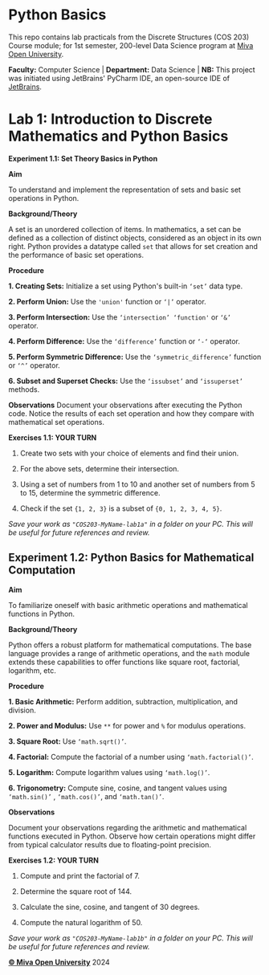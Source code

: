 # Python Basics
This repo contains lab practicals from the Discrete Structures (COS 203) Course module; for 1st semester, 200-level Data Science program at [Miva Open University](https://miva.university/bsc-in-data-science/).

**Faculty:** Computer Science | 
**Department:** Data Science | 
**NB:** This project was initiated using JetBrains' PyCharm IDE, an open-source IDE of [JetBrains](https://www.jetbrains.com/pycharm).

# Lab 1: Introduction to Discrete Mathematics and Python Basics
**Experiment 1.1: Set Theory Basics in Python** 

**Aim**

To understand and implement the representation of sets and basic set operations in Python.

**Background/Theory**

A set is an unordered collection of items. In mathematics, a set can be defined as a collection of distinct objects, considered as an object in its own right. Python provides a datatype called `set` that allows for set creation and the performance of basic set operations.


**Procedure**

**1. Creating Sets:** Initialize a set using Python's built-in `‘set’` data type.

**2. Perform Union:** Use the `'union'` function or `‘|’` operator.

**3. Perform Intersection:** Use the `‘intersection’ ‘function'` or `‘&’` operator.

**4. Perform Difference:** Use the `‘difference’` function or `‘-‘` operator.

**5. Perform Symmetric Difference:** Use the `‘symmetric_difference’` function or `‘^’` operator.

**6. Subset and Superset Checks:** Use the `‘issubset’` and `‘issuperset’` methods.



**Observations**
Document your observations after executing the Python code. Notice the results of each set operation and how they compare with mathematical set operations.



**Exercises 1.1: YOUR TURN**

1. Create two sets with your choice of elements and find their union.
   
3. For the above sets, determine their intersection.
   
5. Using a set of numbers from 1 to 10 and another set of numbers from 5 to 15, determine the symmetric difference.
   
7. Check if the set `{1, 2, 3}` is a subset of `{0, 1, 2, 3, 4, 5}`.
 

 _Save your work as `"COS203-MyName-lab1a"` in a folder on your PC.  This will be useful for future references and review._
 


 ## Experiment 1.2: Python Basics for Mathematical Computation
 

**Aim**

To familiarize oneself with basic arithmetic operations and mathematical functions in Python.


**Background/Theory**

Python offers a robust platform for mathematical computations. The base language provides a range of arithmetic operations, and the `math` module extends these capabilities to offer functions like square root, factorial, logarithm, etc. 


**Procedure**

**1. Basic Arithmetic:** Perform addition, subtraction, multiplication, and division.

**2. Power and Modulus:** Use `**` for power and `%` for modulus operations.

**3. Square Root:** Use `‘math.sqrt()’`.

**4. Factorial:** Compute the factorial of a number using `‘math.factorial()’`.

**5. Logarithm:** Compute logarithm values using `‘math.log()’`.

**6. Trigonometry:** Compute sine, cosine, and tangent values using `‘math.sin()’` , `‘math.cos()’`, and `‘math.tan()’`.


**Observations**

Document your observations regarding the arithmetic and mathematical functions executed in Python. Observe how certain operations might differ from typical calculator results due to floating-point precision.


**Exercises 1.2: YOUR TURN**

1. Compute and print the factorial of 7.

2. Determine the square root of 144.

3. Calculate the sine, cosine, and tangent of 30 degrees.

4. Compute the natural logarithm of 50.   

_Save your work as `"COS203-MyName-lab1b"` in a folder on your PC.  This will be useful for future references and review._

[**© Miva Open University**](https://miva.university/) 2024
